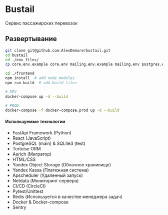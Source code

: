 # Bustail 
Сервис пассажирских перевозок

## Развертывание

```sh
git clone git@github.com:AlexDemure/bustail.git
cd bustail
cd ./env_files/
cp core.env.example core.env mailing.env.example mailing.env postgres.env.example postgres.env 

cd ./frontend
npm install  # add node_modules
npm run build  # add build files

# DEV
docker-compose up -d --build

# PROD
docker-compose -f docker-compose.prod up -d --build
```

#### Используемые технологии
- FastApi Framework (Python)
- React (JavaScript)
- PostgreSQL (main) & SQLite3 (test)
- Tortoise ORM
- Aerich (Мигратор)
- HTML/CSS
- Yandex Object Storage (Облачное хранилище)
- Yandex Kassa (Платежная система)
- Apscheduler (Удаленный запуск)
- Netdata (Мониторинг сервера)
- CI/CD (CircleCI)
- Pytest/Unittest
- Redis (Используется в качестве менеджера задач)
- Docker & Docker-compose
- Sentry

